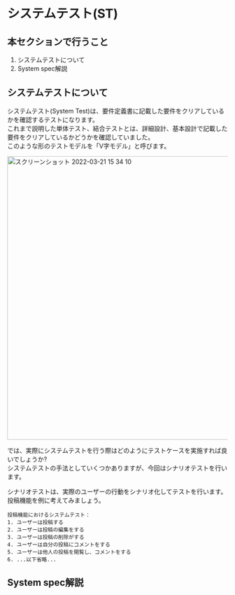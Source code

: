 # システムテスト(ST)
## 本セクションで行うこと
1. システムテストについて
2. System spec解説


## システムテストについて

システムテスト(System Test)は、要件定義書に記載した要件をクリアしているかを確認するテストになります。  
これまで説明した単体テスト、結合テストとは、詳細設計、基本設計で記載した要件をクリアしているかどうかを確認していました。  
このような形のテストモデルを「V字モデル」と呼びます。

<img width="648" alt="スクリーンショット 2022-03-21 15 34 10" src="https://user-images.githubusercontent.com/52161269/159214576-b1c97d34-531e-42b1-a467-2461a0dc8bfe.png">

では、実際にシステムテストを行う際はどのようにテストケースを実施すれば良いでしょうか?  
システムテストの手法としていくつかありますが、今回はシナリオテストを行います。

シナリオテストは、実際のユーザーの行動をシナリオ化してテストを行います。  
投稿機能を例に考えてみましょう。  

```
投稿機能におけるシステムテスト：
1. ユーザーは投稿する
2. ユーザーは投稿の編集をする
3. ユーザーは投稿の削除がする
4. ユーザーは自分の投稿にコメントをする
5. ユーザーは他人の投稿を閲覧し、コメントをする
6. ...以下省略...
```

## System spec解説
